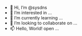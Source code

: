 - 👋 Hi, I’m @sysdns
- 👀 I’m interested in ...
- 🌱 I’m currently learning ...
- 💞️ I’m looking to collaborate on ...
- 📫 Hello, World! open ...

<!---
sysdns/sysdns is a ✨ special ✨ repository because its `README.md` (this file) appears on your GitHub profile.
You can click the Preview link to take a look at your changes.
--->
